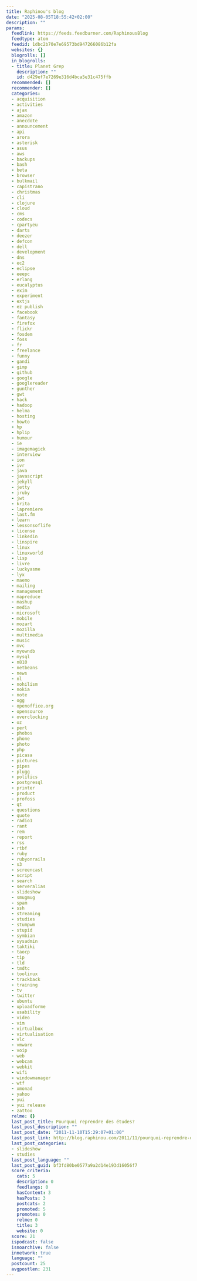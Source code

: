 ```yaml
---
title: Raphinou's blog
date: "2025-08-05T18:55:42+02:00"
description: ""
params:
  feedlink: https://feeds.feedburner.com/RaphinousBlog
  feedtype: atom
  feedid: 1dbc2b70e7e69573bd947266086b12fa
  websites: {}
  blogrolls: []
  in_blogrolls:
  - title: Planet Grep
    description: ""
    id: d429ef7e7269e316d4bca5e31c475ffb
  recommended: []
  recommender: []
  categories:
  - acquisition
  - activities
  - ajax
  - amazon
  - anecdote
  - announcement
  - api
  - arora
  - asterisk
  - asus
  - aws
  - backups
  - bash
  - beta
  - browser
  - bulkmail
  - capistrano
  - christmas
  - cli
  - clojure
  - cloud
  - cms
  - codecs
  - cpartyeu
  - darts
  - deezer
  - defcon
  - dell
  - development
  - dns
  - ec2
  - eclipse
  - eeepc
  - erlang
  - eucalyptus
  - exim
  - experiment
  - extjs
  - ez publish
  - facebook
  - fantasy
  - firefox
  - flickr
  - fosdem
  - foss
  - fr
  - freelance
  - funny
  - gandi
  - gimp
  - github
  - google
  - googlereader
  - gunther
  - gwt
  - hack
  - hadoop
  - helma
  - hosting
  - howto
  - hp
  - hplip
  - humour
  - ie
  - imagemagick
  - interview
  - ion
  - ivr
  - java
  - javascript
  - jekyll
  - jetty
  - jruby
  - jwt
  - krita
  - lapremiere
  - last.fm
  - learn
  - lessonsoflife
  - license
  - linkedin
  - linspire
  - linux
  - linuxworld
  - lisp
  - livre
  - luckyasme
  - lyx
  - maemo
  - mailing
  - management
  - mapreduce
  - mashup
  - media
  - microsoft
  - mobile
  - mozart
  - mozilla
  - multimedia
  - music
  - mvc
  - myowndb
  - mysql
  - n810
  - netbeans
  - news
  - nl
  - nohilism
  - nokia
  - note
  - ogg
  - openoffice.org
  - opensource
  - overclocking
  - oz
  - perl
  - phobos
  - phone
  - photo
  - php
  - picasa
  - pictures
  - pipes
  - plugg
  - politics
  - postgresql
  - printer
  - product
  - profoss
  - qt
  - questions
  - quote
  - radio1
  - rant
  - rem
  - report
  - rss
  - rtbf
  - ruby
  - rubyonrails
  - s3
  - screencast
  - script
  - search
  - serveralias
  - slideshow
  - smugmug
  - spam
  - ssh
  - streaming
  - studies
  - stumpwm
  - stupid
  - symbian
  - sysadmin
  - taktiki
  - taocp
  - tip
  - tld
  - tmdtc
  - toolinux
  - trackback
  - training
  - tv
  - twitter
  - ubuntu
  - uploadforme
  - usability
  - video
  - vim
  - virtualbox
  - virtualisation
  - vlc
  - vmware
  - voip
  - web
  - webcam
  - webkit
  - wifi
  - windowmanager
  - wtf
  - xmonad
  - yahoo
  - yui
  - yui release
  - zattoo
  relme: {}
  last_post_title: Pourquoi reprendre des études?
  last_post_description: ""
  last_post_date: "2011-11-10T15:29:07+01:00"
  last_post_link: http://blog.raphinou.com/2011/11/pourquoi-reprendre-des-etudes.html
  last_post_categories:
  - slideshow
  - studies
  last_post_language: ""
  last_post_guid: bf3fd80be0577a9a2d14e193d16056f7
  score_criteria:
    cats: 5
    description: 0
    feedlangs: 0
    hasContent: 3
    hasPosts: 3
    postcats: 2
    promoted: 5
    promotes: 0
    relme: 0
    title: 3
    website: 0
  score: 21
  ispodcast: false
  isnoarchive: false
  innetwork: true
  language: ""
  postcount: 25
  avgpostlen: 231
---
```

